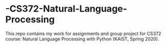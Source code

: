 # -CS372-Natural-Language-Processing
This repo contains my work for assignments and group project for CS372 course: Natural Language Processing with Python (KAIST, Spring 2020).
